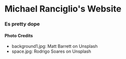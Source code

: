 # Michael Ranciglio's Website
### Es pretty dope

#### Photo Credits
* background1.jpg: Matt Barrett on Unsplash
* space.jpg: Rodrigo Soares on Unsplash
